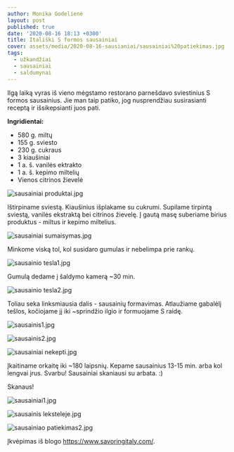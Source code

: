 ```yaml
---
author: Monika Godelienė
layout: post
published: true
date: '2020-08-16 18:13 +0300'
title: Itališki S formos sausainiai
cover: assets/media/2020-08-16-sausianiai/sausainiai%20patiekimas.jpg
tags:
  - užkandžiai
  - sausainiai
  - saldumynai
---
```

Ilgą laiką vyras iš vieno mėgstamo restorano parnešdavo sviestinius S formos sausainius. Jie man taip patiko, jog nusprendžiau susirasianti receptą ir išsikepsianti juos pati.

**Ingridientai:**

* 580 g. miltų
* 155 g. sviesto
* 230 g. cukraus
* 3 kiaušiniai
* 1 a. š. vanilės ektrakto
* 1 a. š. kepimo miltelių
* Vienos citrinos žievelė

![sausainiai produktai.jpg]({{site.baseurl}}/assets/media/2020-08-16-sausianiai/sausainiai%20produktai.jpg)

Ištirpiname sviestą. Kiaušinius išplakame su cukrumi. Supilame tirpintą sviestą, vanilės ekstraktą bei citrinos žievelę. Į gautą masę suberiame birius produktus - miltus ir kepimo miltelius.

![sausainiai sumaisymas.jpg]({{site.baseurl}}/assets/media/2020-08-16-sausianiai/sausainiai%20sumaisymas.jpg) 

Minkome viską tol, kol susidaro gumulas ir nebelimpa prie rankų.

![sausainio tesla1.jpg]({{site.baseurl}}/assets/media/2020-08-16-sausianiai/sausainio%20tesla1.jpg) 

Gumulą dedame į šaldymo kamerą ~30 min. 

![sausainio tesla2.jpg]({{site.baseurl}}/assets/media/2020-08-16-sausianiai/sausainio%20tesla2.jpg)

Toliau seka linksmiausia dalis - sausainių formavimas. Atlaužiame gabalėlį tešlos, kočiojame jį iki ~sprindžio ilgio ir formuojame S raidę.

![sausainis1.jpg]({{site.baseurl}}/assets/media/2020-08-16-sausianiai/sausainis1.jpg) 
  
    
![sausainis2.jpg]({{site.baseurl}}/assets/media/2020-08-16-sausianiai/sausainis2.jpg)

    
![sausainiai nekepti.jpg]({{site.baseurl}}/assets/media/2020-08-16-sausianiai/sausainiai%20nekepti.jpg)

Įkaitiname orkaitę iki ~180 laipsnių. Kepame sausainius 13-15 min. arba kol lengvai įrus. Svarbu! Sausainiai skaniausi su arbata. :)

Skanaus!

![sausainiai1.jpg]({{site.baseurl}}/assets/media/2020-08-16-sausianiai/sausainiai1.jpg)
  
    
![sausainis leksteleje.jpg]({{site.baseurl}}/assets/media/2020-08-16-sausianiai/sausainis%20leksteleje.jpg)  
    
![sausainiao patiekimas2.jpg]({{site.baseurl}}/assets/media/2020-08-16-sausianiai/sausainiao%20patiekimas2.jpg)

Įkvėpimas iš blogo https://www.savoringitaly.com/.
